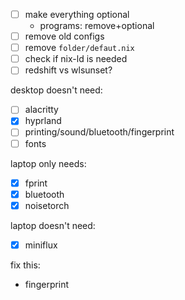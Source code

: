 - [ ] make everything optional
  - programs: remove+optional
- [ ] remove old configs
- [ ] remove `folder/defaut.nix`
- [ ] check if nix-ld is needed
- [ ] redshift vs wlsunset?

desktop doesn't need:
- [ ] alacritty
- [x] hyprland
- [ ] printing/sound/bluetooth/fingerprint
- [ ] fonts

laptop only needs:
- [x] fprint
- [x] bluetooth
- [x] noisetorch

laptop doesn't need:
- [x] miniflux

fix this:
- fingerprint
